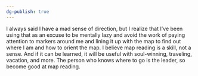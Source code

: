 ```yaml
---
dg-publish: true
---
```

I always said I have a mad sense of direction, but I realize that I’ve been using that as an excuse to be mentally lazy and avoid the work of paying attention to markers around me and lining it up with the map to find out where I am and how to orient the map. I believe map reading is a skill, not a sense. And if it can be learned, it will be useful with soul-winning, traveling, vacation, and more. The person who knows where to go is the leader, so become good at map reading.